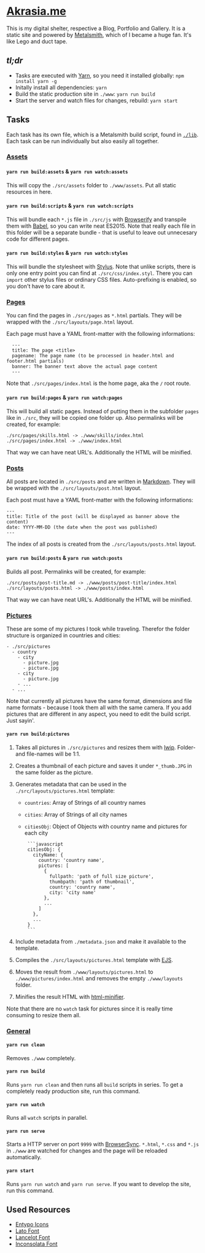 # [Akrasia.me](http://akrasia.me)

This is my digital shelter, respective a Blog, Portfolio and Gallery. It is a
static site and powered by [Metalsmith](http://www.metalsmith.io/), which of I
became a huge fan. It's like Lego and duct tape.

## *tl;dr*

* Tasks are executed with [Yarn](https://yarnpkg.com/), so you need it installed
  globally: `npm install yarn -g`
* Initally install all dependencies: `yarn`
* Build the static production site in `./www`: `yarn run build`
* Start the server and watch files for changes, rebuild: `yarn start`

## Tasks

Each task has its own file, which is a Metalsmith build script, found in
[`./lib`](./lib). Each task can be run individually but also easily all
together.

### [Assets](./lib/assets.js)

#### `yarn run build:assets` & `yarn run watch:assets`

This will copy the `./src/assets` folder to `./www/assets`. Put all static
resources in here.

#### `yarn run build:scripts` & `yarn run watch:scripts`

This will bundle each `*.js` file in `./src/js` with
[Browserify](http://browserify.org/) and transpile them with
[Babel](https://babeljs.io/), so you can write neat ES2015. Note that really
each file in this folder will be a separate bundle - that is useful to leave
out unnecesary code for different pages.  

#### `yarn run build:styles` & `yarn run watch:styles` 

This will bundle the stylesheet with [Stylus](http://stylus-lang.com/). Note
that unlike scripts, there is only one entry point you can find at
`./src/css/index.styl`. There you can `import` other stylus files or ordinary
CSS files. Auto-prefixing is enabled, so you don't have to care about it.

### [Pages](./lib/pages.js)

You can find the pages in `./src/pages` as `*.html` partials. They will be
wrapped with the `./src/layouts/page.html` layout.

Each page must have a YAML front-matter with the following informations:

      ---
      title: The page <title>
      pagename: The page name (to be processed in header.html and footer.html partials)
      banner: The banner text above the actual page content
      ---

Note that `./src/pages/index.html` is the home page, aka the `/` root route.

#### `yarn run build:pages` & `yarn run watch:pages`

This will build all static pages. Instead of putting them in the subfolder
`pages` like in `./src`, they will be copied one folder up. Also permalinks will
be created, for example:

    ./src/pages/skills.html -> ./www/skills/index.html
    ./src/pages/index.html -> ./www/index.html

That way we can have neat URL's. Additionally the HTML will be minified.


### [Posts](./lib/posts.js)

All posts are located in `./src/posts` and are written in
[Markdown](https://daringfireball.net/projects/markdown/syntax). They will be
wrapped with the `./src/layouts/post.html` layout.

Each post must have a YAML front-matter with the following informations:

    ---
    title: Title of the post (will be displayed as banner above the content)
    date: YYYY-MM-DD (the date when the post was published)
    ---

The index of all posts is created from the `./src/layouts/posts.html` layout.

#### `yarn run build:posts` & `yarn run watch:posts`

Builds all post. Permalinks will be created, for example:

    ./src/posts/post-title.md -> ./www/posts/post-title/index.html
    ./src/layouts/posts.html -> ./www/posts/index.html

That way we can have neat URL's. Additionally the HTML will be minified.

### [Pictures](./lib/pictures.js)

These are some of my pictures I took while traveling. Therefor the folder
structure is organized in countries and cities:

    - ./src/pictures
      - country
        - city
          - picture.jpg
          - picture.jpg
        - city
          - picture.jpg
        - ...
      - ...

Note that currently all pictures have the same format, dimensions and file name
formats - because I took them all with the same camera. If you add pictures that
are different in any aspect, you need to edit the build script. Just sayin'.

#### `yarn run build:pictures`

1. Takes all pictures in `./src/pictures` and resizes them with 
   [lwip](https://github.com/EyalAr/lwip). Folder- and file-names will be 1:1.

2. Creates a thumbnail of each picture and saves it under `*_thumb.JPG` in the
   same folder as the picture.

3. Generates metadata that can be used in the `./src/layouts/pictures.html`
   template:

   * `countries`: Array of Strings of all country names
   * `cities`: Array of Strings of all city names
   * `citiesObj`: Object of Objects with country name and pictures for each city

          ```javascript
          citiesObj: {
            cityName: {
              country: 'country name',
              pictures: [
                {
                  fullpath: 'path of full size picture',
                  thumbpath: 'path of thumbnail',
                  country: 'country name',
                  city: 'city name'
                },
                ...
              ]
            },
            ...
          }
          ```

4. Include metadata from `./metadata.json` and make it available to the
   template.
  
5. Compiles the `./src/layouts/pictures.html` template with
   [EJS](http://ejs.co/).

6. Moves the result from `./www/layouts/pictures.html` to
   `./www/pictures/index.html` and removes the empty `./www/layouts` folder.

7. Minifies the result HTML with
   [html-minifier](https://github.com/kangax/html-minifier).

Note that there are no `watch` task for pictures since it is really time
consuming to resize them all.

### [General](./package.json)

#### `yarn run clean`

Removes `./www` completely.

#### `yarn run build`

Runs `yarn run clean` and then runs all `build` scripts in series. To get a
completely ready  production site, run this command.

#### `yarn run watch`

Runs all `watch` scripts in parallel.

#### `yarn run serve`

Starts a HTTP server on port `9999` with [BrowserSync](https://browsersync.io).
`*.html`, `*.css` and `*.js` in `./www` are watched for changes and the page
will be reloaded automatically.

#### `yarn start`

Runs `yarn run watch` and `yarn run serve`. If you want to develop the site, run
this command.


## Used Resources

- [Entypo Icons](http://www.entypo.com/)
- [Lato Font](https://fonts.google.com/specimen/Lato)
- [Lancelot Font](https://fonts.google.com/specimen/Lancelot)
- [Inconsolata Font](https://fonts.google.com/specimen/Inconsolata)
